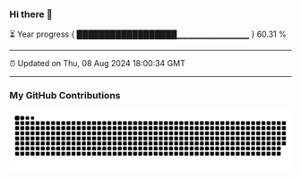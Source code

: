 ### Hi there 👋

⏳ Year progress { ██████████████████▁▁▁▁▁▁▁▁▁▁▁▁ } 60.31 %

---

⏰ Updated on Thu, 08 Aug 2024 18:00:34 GMT

---
### My GitHub Contributions

<picture>
  <source media="(prefers-color-scheme: dark)" srcset="https://raw.githubusercontent.com/AxyLm/axylm/output/github-contribution-grid-snake-dark.svg">
  <source media="(prefers-color-scheme: light)" srcset="https://raw.githubusercontent.com/AxyLm/axylm/output/github-contribution-grid-snake.svg">
  <img alt="github contribution grid snake animation" src="https://raw.githubusercontent.com/AxyLm/axylm/output/github-contribution-grid-snake.svg">
</picture>

